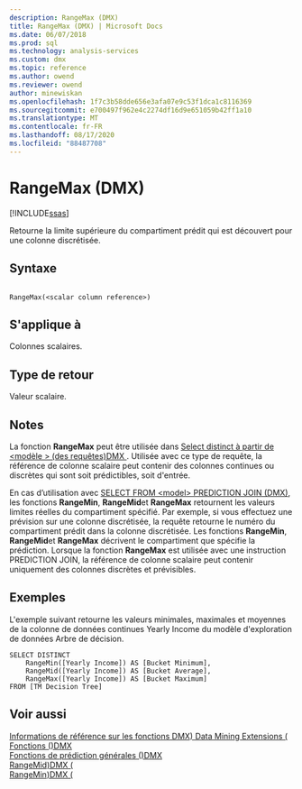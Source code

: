 ```yaml
---
description: RangeMax (DMX)
title: RangeMax (DMX) | Microsoft Docs
ms.date: 06/07/2018
ms.prod: sql
ms.technology: analysis-services
ms.custom: dmx
ms.topic: reference
ms.author: owend
ms.reviewer: owend
author: minewiskan
ms.openlocfilehash: 1f7c3b58dde656e3afa07e9c53f1dca1c8116369
ms.sourcegitcommit: e700497f962e4c2274df16d9e651059b42ff1a10
ms.translationtype: MT
ms.contentlocale: fr-FR
ms.lasthandoff: 08/17/2020
ms.locfileid: "88487708"
---
```

# <a name="rangemax-dmx"></a>RangeMax (DMX)
[!INCLUDE[ssas](../includes/applies-to-version/ssas.md)]

  Retourne la limite supérieure du compartiment prédit qui est découvert pour une colonne discrétisée.  
  
## <a name="syntax"></a>Syntaxe  
  
```  
  
RangeMax(<scalar column reference>)  
```  
  
## <a name="applies-to"></a>S'applique à  
 Colonnes scalaires.  
  
## <a name="return-type"></a>Type de retour  
 Valeur scalaire.  
  
## <a name="remarks"></a>Notes  
 La fonction **RangeMax** peut être utilisée dans [Select distinct à partir de &#60;modèle &#62; &#40;des requêtes&#41;DMX ](../dmx/select-distinct-from-model-dmx.md) . Utilisée avec ce type de requête, la référence de colonne scalaire peut contenir des colonnes continues ou discrètes qui sont soit prédictibles, soit d'entrée.  
  
 En cas d’utilisation avec [SELECT FROM &#60;model&#62; PREDICTION JOIN &#40;DMX&#41;](../dmx/select-from-model-prediction-join-dmx.md), les fonctions **RangeMin**, **RangeMid**et **RangeMax** retournent les valeurs limites réelles du compartiment spécifié. Par exemple, si vous effectuez une prévision sur une colonne discrétisée, la requête retourne le numéro du compartiment prédit dans la colonne discrétisée. Les fonctions **RangeMin**, **RangeMid**et **RangeMax** décrivent le compartiment que spécifie la prédiction. Lorsque la fonction **RangeMax** est utilisée avec une instruction PREDICTION JOIN, la référence de colonne scalaire peut contenir uniquement des colonnes discrètes et prévisibles.  
  
## <a name="examples"></a>Exemples  
 L'exemple suivant retourne les valeurs minimales, maximales et moyennes de la colonne de données continues Yearly Income du modèle d'exploration de données Arbre de décision.  
  
```  
SELECT DISTINCT   
    RangeMin([Yearly Income]) AS [Bucket Minimum],  
    RangeMid([Yearly Income]) AS [Bucket Average],   
    RangeMax([Yearly Income]) AS [Bucket Maximum]  
FROM [TM Decision Tree]  
```  
  
## <a name="see-also"></a>Voir aussi  
 [Informations de référence sur les fonctions DMX&#41; Data Mining Extensions &#40;](../dmx/data-mining-extensions-dmx-function-reference.md)   
 [Fonctions &#40;&#41;DMX ](../dmx/functions-dmx.md)   
 [Fonctions de prédiction générales &#40;&#41;DMX ](../dmx/general-prediction-functions-dmx.md)   
 [RangeMid&#41;DMX &#40;](../dmx/rangemid-dmx.md)   
 [RangeMin&#41;DMX &#40;](../dmx/rangemin-dmx.md)  
  
  
